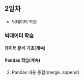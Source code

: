 ## 2일차

- 빅데이터 학습

### 빅데이터 학습

#### 데이터 분석 기초(계속)

#### Pandas 학습(계속)

2. Pandas 내용 통합(merge, append)
